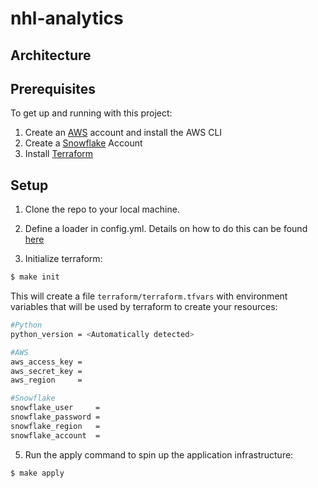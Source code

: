 # nhl-analytics



## Architecture



## Prerequisites
To get up and running with this project:
1. Create an [AWS](https://aws.amazon.com/) account and install the AWS CLI
2. Create a [Snowflake](https://www.snowflake.com/) Account
3. Install [Terraform](https://developer.hashicorp.com/terraform/downloads)

## Setup
1. Clone the repo to your local machine.

3. Define a loader in config.yml. Details on how to do this can be found [here](loaders/README.md)

4. Initialize terraform: 
```sh
$ make init
```
This will create a file `terraform/terraform.tfvars` with environment variables that will be used by terraform to create your resources:
```sh
#Python
python_version = <Automatically detected>

#AWS
aws_access_key = 
aws_secret_key = 
aws_region     = 

#Snowflake
snowflake_user     = 
snowflake_password = 
snowflake_region   = 
snowflake_account  = 
```


5. Run the apply command to spin up the application infrastructure: 
```sh
$ make apply
```
